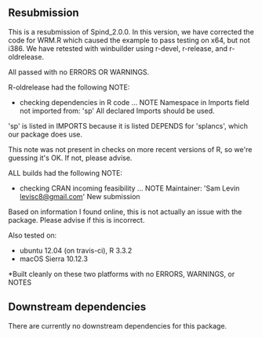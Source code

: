 ## Resubmission

This is a resubmission of Spind_2.0.0. In this version,
we have corrected the code for WRM.R which caused
the example to pass testing on x64, but not i386.
We have retested with winbuilder using r-devel,
r-release, and r-oldrelease. 

All passed with no ERRORS OR WARNINGS.

R-oldrelease had the following NOTE:
* checking dependencies in R code ... NOTE
Namespace in Imports field not imported from: 'sp'
  All declared Imports should be used.

'sp' is listed in IMPORTS because it is listed
DEPENDS for 'splancs', which our package does use.

This note was not present in checks on more recent 
versions of R, so we're guessing it's OK. If not, 
please advise. 

ALL builds had the following NOTE: 
* checking CRAN incoming feasibility ... NOTE
Maintainer: 'Sam Levin <levisc8@gmail.com>'
New submission

Based on information I found online, this is not
actually an issue with the package. Please advise
if this is incorrect.

Also tested on:
* ubuntu 12.04 (on travis-ci), R 3.3.2
* macOS Sierra 10.12.3

*Built cleanly on these two platforms with no 
ERRORS, WARNINGS, or NOTES


## Downstream dependencies
There are currently no downstream dependencies for this package.
